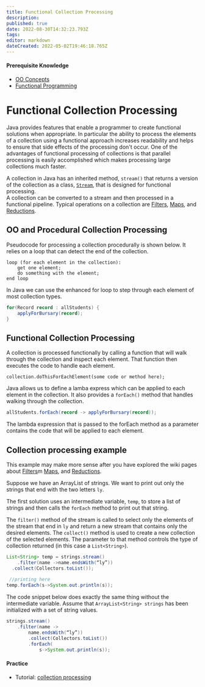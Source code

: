 ```yaml
---
title: Functional Collection Processing
description: 
published: true
date: 2022-08-30T14:32:23.793Z
tags: 
editor: markdown
dateCreated: 2022-05-02T19:46:18.765Z
---
```


#### Prerequisite Knowledge
- [OO Concepts](/ooConcepts)
- [Functional Programming](/functionalProgramming/functionalProgramming)
# Functional Collection Processing
Java provides features that enable a programmer to create functional solutions when appropriate. In particular the ability to process the elements of a collection using a functional approach increases readability and helps to ensure that side effects of the processing don't occur. One of the advantages of functional processing of collections is that parallel processing is easily accomplished which makes processing large collections much faster.

A collection in Java has an inherited method, `stream()` that returns a version of the collection as a class, [`Stream`](http://localhost:8000/docs/api/java.base/java/util/stream/Stream.html), that is designed for functional processing.   
A collection can be converted to a stream and then processed in a functional pipeline. Typical operations on a collection are 
[Filters](/functionalProgramming/functionalFilters),  [Maps](/functionalProgramming/functionalMaps), and  [Reductions](/functionalProgramming/functionalReductions). 


## OO and Procedural Collection Processing

Pseudocode for processing a collection procedurally is shown below.  It relies on a loop that can detect the end of the collection.
```
loop (for each element in the collection):
    get one element;
    do something with the element;
end loop
```

In Java we can use the enhanced for loop to step through each element of most collection types.
```java
for(Record record : allStudents) {
    applyForBursary(record);
}
```
## Functional Collection Processing

A collection is processed functionally by calling a function that will walk through the collection and inspect each element. That function then executes the code to handle each element. 

```
collection.doThisForEachElement(some code or method here);
```
Java allows us to define a lamba express which can be applied to each element in the collection. It also provides a `forEach()` method that handles walking through the collection.

```java
allStudents.forEach(record -> applyForBursary(record));
```
The lambda expression that is passed to the forEach method as a parameter contains the code that will be applied to each element.


## Collection processing example

This example may make more sense after you have explored the wiki pages about [Filters](/functionalProgramming/functionalFilters)m  [Maps](/functionalProgramming/functionalMaps), and [Reductions](/functionalProgramming/functionalReductions).

Suppose we have an ArrayList of strings. We want to print out only the strings that end with the two letters `ly`.

The first solution uses an intermediate variable, `temp`, to store a list of strings and then calls the `forEach` method to print out that string.

The `filter()` method of the stream is called to select only the elements of the stream that end in `ly` and return a new stream that contains only the desired elements. The `collect()` method is used to create a new collection of the selected elements. The parameter to that method controls the type of collection returned (in this case a `List<String>`).

```java
List<String> temp = strings.stream()
	.filter(name ->name.endsWith(“ly”))
  .collect(Collectors.toList());
    
 //printing here
temp.forEach(s->System.out.println(s));
```

The code snippet below does exactly the same thing without the intermediate variable. Assume that `ArrayList<String> strings` has been initialized with a set of string values.

```java
strings.stream()
	.filter(name -> 
		name.endsWith(“ly”))
		.collect(Collectors.toList())
		.forEach(
			s->System.out.println(s));
```



#### Practice 
 - Tutorial: [collection processing](http://localhost:8888/lab/tree/tutorials/functionalProgramming/collectionProcessing.ipynb)

